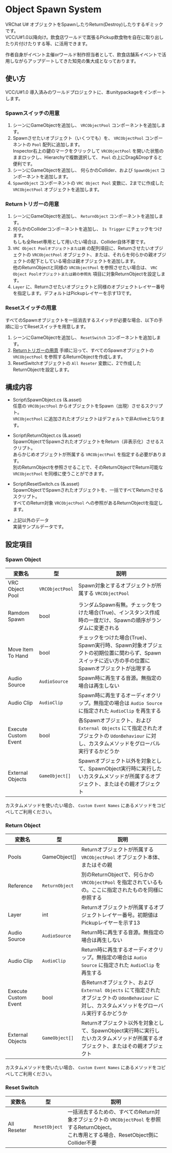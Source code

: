 # Object Spawn System
VRChat U# オブジェクトをSpawnしたりReturn(Destroy)したりするギミックです。  
VCC/U#1.0以降向け。飲食店ワールドで嵩張るPickup飲食物を自在に取り出したり片付けたりする等、に活用できます。

作者自身がイベント主催orワールド制作担当者として、飲食店舗系イベントで活用しながらアップデートしてきた知見の集大成となっております。

## 使い方

VCC/U#1.0 導入済みのワールドプロジェクトに、本unitypackageをインポートします。

### Spawnスイッチの用意
1. シーンにGameObjectを追加し、 `VRCObjectPool` コンポーネントを追加します。
2. Spawnさせたいオブジェクト（いくつでも）を、 `VRCObjectPool` コンポーネントの `Pool` 配列に追加します。  
Inspector右上の鍵のマークをクリックして `VRCObjectPool` を開いた状態のままロックし、Hierarchyで複数選択して、 `Pool` の上にDrag&Dropすると便利です。
3. シーンにGameObjectを追加し、 何らかのCollider、および `SpawnObject` コンポーネントを追加します。
4. `SpawnObject` コンポーネントの `VRC Object Pool` 変数に、2までに作成した `VRCObjectPool` オブジェクトを追加します。

### Returnトリガーの用意
1. シーンにGameObjectを追加し、  `ReturnObject` コンポーネントを追加します。
2. 何らかのColliderコンポーネントを追加し、 `Is Trigger` にチェックをつけます。  
もしも全Reset専用として用いたい場合は、Collider自体不要です。
3. `VRC Object Poolオブジェクトまたは親` の配列項目に、Returnさせたいオブジェクトの `VRCObjectPool` オブジェクト、または、それらを何らかの親オブジェクトの配下としている場合は親オブジェクトを追加します。  
他のReturnObjectと同様の `VRCObjectPool` を参照させたい場合は、 `VRC Object Poolオブジェクトまたは親の参照先` 項目に対象ReturnObjectを設定します。
4. `Layer` に、Returnさせたいオブジェクトと同様のオブジェクトレイヤー番号を指定します。デフォルトはPickupレイヤーを示す13です。

### Resetスイッチの用意
すべてのSpawnオブジェクトを一括消去するスイッチが必要な場合、以下の手順に沿ってResetスイッチを用意します。

1. シーンにGameObjectを追加し、  `ResetSwitch` コンポーネントを追加します。
2. [Returnトリガーの用意](#Returnトリガーの用意) 手順に沿って、すべてのSpawnオブジェクトの `VRCObjectPool` を参照するReturnObjectを作成します。
3. ResetSwitchオブジェクトの `All Reseter` 変数に、2で作成したReturnObjectを設定します。

## 構成内容

* Script\SpawnObject.cs (&.asset)  
任意の `VRCObjectPool` からオブジェクトをSpawn（出現）させるスクリプト。  
`VRCObjectPool` に追加されたオブジェクトはデフォルトで非Activeとなります。

* Script\ReturnObject.cs (&.asset)  
SpawnObjectでSpawnされたオブジェクトをReturn（非表示化）させるスクリプト。  
あらかじめオブジェクトが所属する `VRCObjectPool` を指定する必要があります。  
別のReturnObjectを参照させることで、そのReturnObjectでReturn可能な `VRCObjectPool` を同様に使うことができます。

* Script\ResetSwitch.cs (&.asset)  
SpawnObjectでSpawnされたオブジェクトを、一括ですべてReturnさせるスクリプト。  
すべてのReturn対象 `VRCObjectPool` への参照があるReturnObjectを指定します。

* 上記以外のデータ  
実装サンプルデータです。

## 設定項目

### Spawn Object

| 変数名 | 型 | 説明 |
|--------|---|------|
| VRC Object Pool | `VRCObjectPool` | Spawn対象とするオブジェクトが所属する `VRCObjectPool` |
| Ramdom Spawn | bool | ランダムSpawn有無。チェックをつけた場合(True)、インスタンス作成時の一度だけ、Spawnの順序がランダムに変更される |
| Move Item To Hand | bool | チェックをつけた場合(True)、Spawn実行時、Spawn対象オブジェクトの初期位置に関わらず、Spawnスイッチに近い方の手の位置にSpawnオブジェクトが出現する |
| Audio Source | `AudioSource` | Spawn時に再生する音源。無指定の場合は再生しない |
| Audio Clip | `AudioClip` | Spawn時に再生するオーディオクリップ。無指定の場合は `Audio Source` に指定された `AudioClip` を再生する |
| Execute Custom Event | bool | 各Spawnオブジェクト、および `External Objects` にて指定されたオブジェクトの `UdonBehaviour` に対し、カスタムメソッドをグローバル実行するかどうか |
| External Objects | `GameObject[]` | Spawnオブジェクト以外を対象として、SpawnObject実行時に実行したいカスタムメソッドが所属するオブジェクト、またはその親オブジェクト |

カスタムメソッドを使いたい場合、 `Custom Event Names` にあるメソッドをコピペしてご利用ください。

### Return Object

| 変数名 | 型 | 説明 |
|--------|---|------|
| Pools | GameObject[] | Returnオブジェクトが所属する `VRCObjectPool` オブジェクト本体、またはその親 |
| Reference | `ReturnObject` | 別のReturnObjectで、何らかの `VRCObjectPool` を指定されているもの。ここに指定されたものを同様に参照する |
| Layer | int | Returnオブジェクトが所属するオブジェクトレイヤー番号。初期値はPickupレイヤーを示す13 |
| Audio Source | `AudioSource` | Return時に再生する音源。無指定の場合は再生しない |
| Audio Clip | `AudioClip` | Return時に再生するオーディオクリップ。無指定の場合は `Audio Source` に指定された `AudioClip` を再生する |
| Execute Custom Event | bool | 各Returnオブジェクト、および `External Objects` にて指定されたオブジェクトの `UdonBehaviour` に対し、カスタムメソッドをグローバル実行するかどうか |
| External Objects | `GameObject[]` | Returnオブジェクト以外を対象として、SpawnObject実行時に実行したいカスタムメソッドが所属するオブジェクト、またはその親オブジェクト |

カスタムメソッドを使いたい場合、 `Custom Event Names` にあるメソッドをコピペしてご利用ください。

### Reset Switch

| 変数名 | 型 | 説明 |
|--------|---|------|
| All Reseter | `ResetObject` | 一括消去するための、すべてのReturn対象オブジェクトの `VRCObjectPool` を参照するReturnObject。<br>これ専用とする場合、ResetObject側にCollider不要 |
